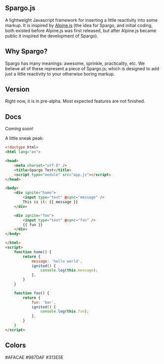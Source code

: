 ## Spargo.js

A lightweight Javascript framework for inserting a little reactivity into some markup. It is inspired by [Alpine.js](https://github.com/alpinejs/alpine) (the idea for Spargo, and initial coding, both existed before Alpine.js was first released, but after Alpine.js became public it inspired the development of Spargo).

## Why Spargo?

Spargo has many meanings: awesome, sprinkle, practicality, etc. We believe all of these represent a piece of Spargo.js; which is designed to add just a little reactivity to your otherwise boring markup.

## Version

Right now, it is in pre-alpha. Most expected features are not finished.

## Docs

Coming soon!

A little sneak peak:

```html
<!doctype html>
<html lang="en">

<head>
    <meta charset="utf-8" />
    <title>Spargo Test</title>
    <script type="module" src="app.js"></script>
</head>

<body>
    <div ignite="home">
        <input type="text" @sync="message" />
        This is it: {{ message }}
    </div>

    <div ignite="foo">
        <input type="text" @sync="fun" />
        {{ fun }}
    </div>
</body>

</html>
<script>
    function home() {
        return {
            message: 'hello world',
            ignited() {
                console.log(this.message);
            },
        }
    }

    function foo() {
        return {
            fun: 'bar',
            ignited() {
                console.log(this.fun);
            },
        }
    }
</script>
```

## Colors
#AFACAE
#987DAF
#313E5E